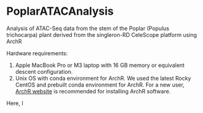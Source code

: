# PoplarATACAnalysis
Analysis of ATAC-Seq data from the stem of the Poplar (Populus trichocarpa) plant derived from the singleron-RD CeleScope platform using ArchR

Hardware requirements:
1. Apple MacBook Pro or M3 laptop with 16 GB memory or equivalent descent configuration.
2. Unix OS with conda environment for ArchR. We used the latest Rocky CentOS and prebuilt conda environment for ArchR. For a new user, [ArchR website](https://www.archrproject.com/) is recommended for installing ArchR software.

Here, I 
